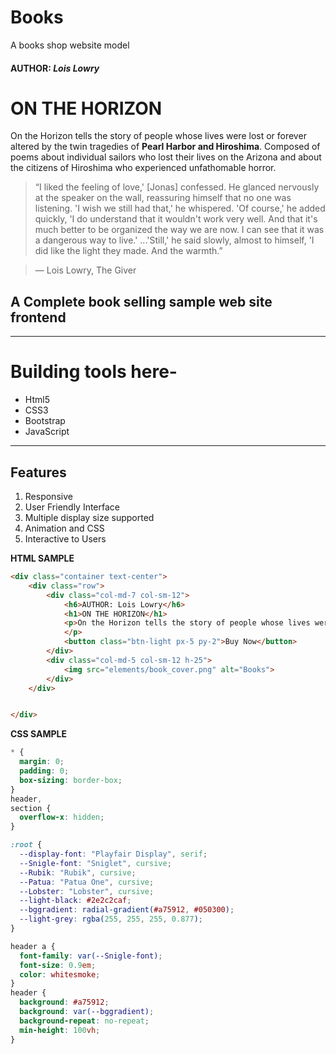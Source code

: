 # Books

A books shop website model

#### AUTHOR: _Lois Lowry_

# ON THE HORIZON

On the Horizon tells the story of people whose lives were lost or forever altered by the twin
tragedies of **Pearl Harbor and Hiroshima**. Composed of poems about individual sailors who lost
their lives on the Arizona and about the citizens of Hiroshima who experienced unfathomable
horror.

> “I liked the feeling of love,' [Jonas] confessed. He glanced nervously at the speaker on the wall, reassuring himself that no one was listening. 'I wish we still had that,' he whispered. 'Of course,' he added quickly, 'I do understand that it wouldn't work very well. And that it's much better to be organized the way we are now. I can see that it was a dangerous way to live.'
> ...'Still,' he said slowly, almost to himself, 'I did like the light they made. And the warmth.”

> ― Lois Lowry, The Giver

## A Complete book selling sample web site frontend

---

# Building tools here-

- Html5
- CSS3
- Bootstrap
- JavaScript

---

## Features

1. Responsive
2. User Friendly Interface
3. Multiple display size supported
4. Animation and CSS
5. Interactive to Users

**HTML SAMPLE**

```HTML
<div class="container text-center">
    <div class="row">
        <div class="col-md-7 col-sm-12">
            <h6>AUTHOR: Lois Lowry</h6>
            <h1>ON THE HORIZON</h1>
            <p>On the Horizon tells the story of people whose lives were lost or forever altered by the twin tragedies of Pearl Harbor and Hiroshima. Composed of poems about individual sailors who lost their lives on the Arizona and about the citizens of Hiroshima who experienced unfathomable horror.
            </p>
            <button class="btn-light px-5 py-2">Buy Now</button>
        </div>
        <div class="col-md-5 col-sm-12 h-25">
            <img src="elements/book_cover.png" alt="Books">
        </div>
    </div>


</div>
```

**CSS SAMPLE**

```CSS
* {
  margin: 0;
  padding: 0;
  box-sizing: border-box;
}
header,
section {
  overflow-x: hidden;
}

:root {
  --display-font: "Playfair Display", serif;
  --Snigle-font: "Sniglet", cursive;
  --Rubik: "Rubik", cursive;
  --Patua: "Patua One", cursive;
  --Lobster: "Lobster", cursive;
  --light-black: #2e2c2caf;
  --bggradient: radial-gradient(#a75912, #050300);
  --light-grey: rgba(255, 255, 255, 0.877);
}

header a {
  font-family: var(--Snigle-font);
  font-size: 0.9em;
  color: whitesmoke;
}
header {
  background: #a75912;
  background: var(--bggradient);
  background-repeat: no-repeat;
  min-height: 100vh;
}

```

